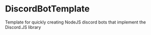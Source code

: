 # DiscordBotTemplate
Template for quickly creating NodeJS discord bots that implement the Discord.JS library
